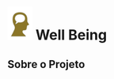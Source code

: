 # <img src="Well-Being/Site/public/assets/images/logoSimples.png" style="width:50px"> Well Being 

## Sobre o Projeto
